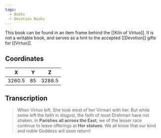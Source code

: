 ```yaml
---
tags:
  - Books
  - Devotion Books
---
```


This book can be found in an item frame behind the [[Kiln of Virtuo]]. It is not a writable book, and serves as a hint to the accepted [[Devotion]] gifts for [[Virtuo]].

## Coordinates
| **X**  | **Y** | **Z**  |
| :----: | :---: | :----: |
| 3260.5 |  85   | 3288.5 |

## Transcription
> When Virtuo left, She took most of her Virmari with her. But while some left the faith in disgust, the faith of most Drehmari have not shaken. In **Parishes all across the East**, we of the lesser race continue to leave offerings at **Her statues**. We all know that our kind and noble Goddess will soon return!
